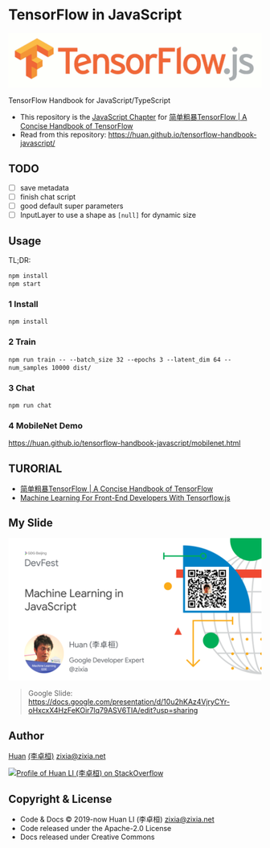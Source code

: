 # TensorFlow in JavaScript

![Javascript for TensorFlow](docs/images/tensorflow-js.gif)

TensorFlow Handbook for JavaScript/TypeScript

- This repository is the [JavaScript Chapter](https://tf.wiki/zh/deployment/javascript.html) for [简单粗暴TensorFlow | A Concise Handbook of TensorFlow](https://tf.wiki)
- Read from this repository: <https://huan.github.io/tensorflow-handbook-javascript/>

## TODO

- [ ] save metadata
- [ ] finish chat script
- [ ] good default super parameters
- [ ] InputLayer to use a shape as `[null]` for dynamic size

## Usage

TL;DR:

```shell
npm install
npm start
```

### 1 Install

```shell
npm install
```

### 2 Train

```shell
npm run train -- --batch_size 32 --epochs 3 --latent_dim 64 --num_samples 10000 dist/
```

### 3 Chat

```shell
npm run chat
```

### 4 MobileNet Demo

<https://huan.github.io/tensorflow-handbook-javascript/mobilenet.html>

## TURORIAL

- [简单粗暴TensorFlow | A Concise Handbook of TensorFlow](https://tf.wiki)
- [Machine Learning For Front-End Developers With Tensorflow.js](https://www.smashingmagazine.com/2019/09/machine-learning-front-end-developers-tensorflowjs/)

## My Slide

[![Machine Learning in JavaScript](docs/images/machine-learning-in-javascript.png)](https://docs.google.com/presentation/d/10u2hKAz4VjryCYr-oHxcxX4HzFeKOir7lq79ASV6TIA/edit?usp=sharing)

> Google Slide: <https://docs.google.com/presentation/d/10u2hKAz4VjryCYr-oHxcxX4HzFeKOir7lq79ASV6TIA/edit?usp=sharing>

## Author

[Huan](https://github.com/huan) [(李卓桓)](http://linkedin.com/in/zixia) <zixia@zixia.net>

[![Profile of Huan LI (李卓桓) on StackOverflow](https://stackoverflow.com/users/flair/1123955.png)](https://stackoverflow.com/users/1123955/huan)

## Copyright & License

- Code & Docs © 2019-now Huan LI (李卓桓) <zixia@zixia.net>
- Code released under the Apache-2.0 License
- Docs released under Creative Commons
